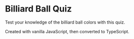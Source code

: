 # Billiard Ball Quiz

Test your knowledge of the billiard ball colors with this quiz.

Created with vanilla JavaScript, then converted to TypeScript.
